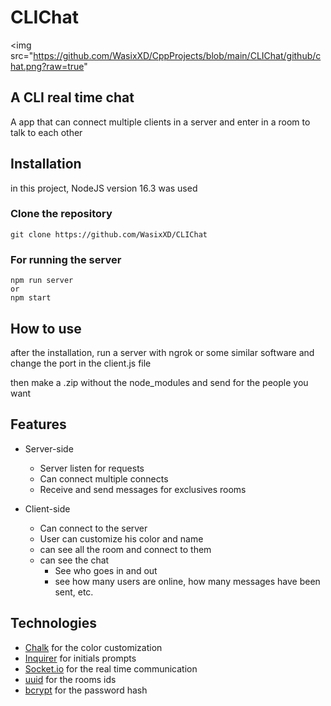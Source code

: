 # CLIChat
<img src="https://github.com/WasixXD/CppProjects/blob/main/CLIChat/github/chat.png?raw=true"

## A CLI real time chat
A app that can connect multiple clients in a server and enter in a room to talk to each other


## Installation
in this project, NodeJS version 16.3 was used

### Clone the repository
```
git clone https://github.com/WasixXD/CLIChat
``` 

### For running the server
```
npm run server 
or
npm start
```

## How to use
after the installation, run a server with ngrok or some similar software
and change the port in the client.js file


then make a .zip without the node_modules and send for the people you want 

## Features
* Server-side
	* Server listen for requests
	* Can connect multiple connects
	* Receive and send messages for exclusives rooms
	
* Client-side
	* Can connect to the server
	* User can customize his color and name
	* can see all the room and connect to them
	* can see the chat
		* See who goes in and out
		* see how many users are online, how many messages have been sent, etc.

## Technologies
- [Chalk](https://www.npmjs.com/package/chalk) for the color customization
- [Inquirer](https://www.npmjs.com/package/inquirer)	for initials prompts
- [Socket.io](https://socket.io/) for the real time communication			
- [uuid](https://www.npmjs.com/package/uuid) for the rooms ids
- [bcrypt](https://www.npmjs.com/package/bcrypt) for the password hash
